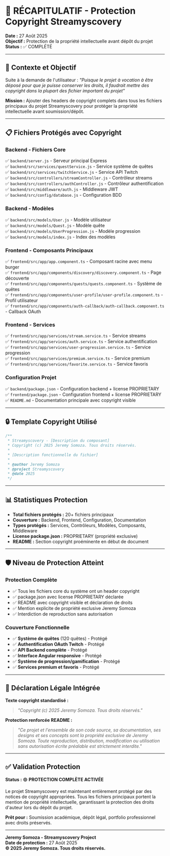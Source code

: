 # 📄 RÉCAPITULATIF - Protection Copyright Streamyscovery

**Date :** 27 Août 2025  
**Objectif :** Protection de la propriété intellectuelle avant dépôt du projet  
**Status :** ✅ COMPLÉTÉ  

---

## 🎯 **Contexte et Objectif**

Suite à la demande de l'utilisateur : *"Puisque le projet à vocation à être déposé pour que je puisse conserver les droits, il faudrait mettre des copyright dans la plupart des fichier important du projet"*

**Mission :** Ajouter des headers de copyright complets dans tous les fichiers principaux du projet Streamyscovery pour protéger la propriété intellectuelle avant soumission/dépôt.

---

## 📋 **Fichiers Protégés avec Copyright**

### **Backend - Fichiers Core**
✅ `backend/server.js` - Serveur principal Express  
✅ `backend/src/services/questService.js` - Service système de quêtes  
✅ `backend/src/services/twitchService.js` - Service API Twitch  
✅ `backend/src/controllers/streamController.js` - Contrôleur streams  
✅ `backend/src/controllers/authController.js` - Contrôleur authentification  
✅ `backend/src/middleware/auth.js` - Middleware JWT  
✅ `backend/src/config/database.js` - Configuration BDD  

### **Backend - Modèles**
✅ `backend/src/models/User.js` - Modèle utilisateur  
✅ `backend/src/models/Quest.js` - Modèle quête  
✅ `backend/src/models/UserProgression.js` - Modèle progression  
✅ `backend/src/models/index.js` - Index des modèles  

### **Frontend - Composants Principaux**
✅ `frontend/src/app/app.component.ts` - Composant racine avec menu burger  
✅ `frontend/src/app/components/discovery/discovery.component.ts` - Page découverte  
✅ `frontend/src/app/components/quests/quests.component.ts` - Système de quêtes  
✅ `frontend/src/app/components/user-profile/user-profile.component.ts` - Profil utilisateur  
✅ `frontend/src/app/components/auth-callback/auth-callback.component.ts` - Callback OAuth  

### **Frontend - Services**
✅ `frontend/src/app/services/stream.service.ts` - Service streams  
✅ `frontend/src/app/services/auth.service.ts` - Service authentification  
✅ `frontend/src/app/services/user-progression.service.ts` - Service progression  
✅ `frontend/src/app/services/premium.service.ts` - Service premium  
✅ `frontend/src/app/services/favorite.service.ts` - Service favoris  

### **Configuration Projet**
✅ `backend/package.json` - Configuration backend + license PROPRIETARY  
✅ `frontend/package.json` - Configuration frontend + license PROPRIETARY  
✅ `README.md` - Documentation principale avec copyright visible  

---

## 🔒 **Template Copyright Utilisé**

```javascript
/**
 * Streamyscovery - [Description du composant]
 * Copyright (c) 2025 Jeremy Somoza. Tous droits réservés.
 * 
 * [Description fonctionnelle du fichier]
 * 
 * @author Jeremy Somoza
 * @project Streamyscovery
 * @date 2025
 */
```

---

## 📊 **Statistiques Protection**

- **Total fichiers protégés :** 20+ fichiers principaux
- **Couverture :** Backend, Frontend, Configuration, Documentation
- **Types protégés :** Services, Contrôleurs, Modèles, Composants, Middleware
- **License package.json :** PROPRIETARY (propriété exclusive)
- **README :** Section copyright proéminente en début de document

---

## 🛡️ **Niveau de Protection Atteint**

### **Protection Complète**
- ✅ Tous les fichiers core du système ont un header copyright
- ✅ package.json avec license PROPRIETARY déclarée
- ✅ README avec copyright visible et déclaration de droits
- ✅ Mention explicite de propriété exclusive Jeremy Somoza
- ✅ Interdiction de reproduction sans autorisation

### **Couverture Fonctionnelle**
- ✅ **Système de quêtes** (120 quêtes) - Protégé
- ✅ **Authentification OAuth Twitch** - Protégé  
- ✅ **API Backend complète** - Protégé
- ✅ **Interface Angular responsive** - Protégé
- ✅ **Système de progression/gamification** - Protégé
- ✅ **Services premium et favoris** - Protégé

---

## 📝 **Déclaration Légale Intégrée**

**Texte copyright standardisé :**
> *"Copyright (c) 2025 Jeremy Somoza. Tous droits réservés."*

**Protection renforcée README :**
> *"Ce projet et l'ensemble de son code source, sa documentation, ses designs et ses concepts sont la propriété exclusive de Jeremy Somoza. Toute reproduction, distribution, modification ou utilisation sans autorisation écrite préalable est strictement interdite."*

---

## ✅ **Validation Protection**

**Status :** 🟢 **PROTECTION COMPLÈTE ACTIVÉE**

Le projet Streamyscovery est maintenant entièrement protégé par des notices de copyright appropriées. Tous les fichiers principaux portent la mention de propriété intellectuelle, garantissant la protection des droits d'auteur lors du dépôt du projet.

**Prêt pour :** Soumission académique, dépôt légal, portfolio professionnel avec droits préservés.

---

**Jeremy Somoza - Streamyscovery Project**  
**Date de protection :** 27 Août 2025  
**© 2025 Jeremy Somoza. Tous droits réservés.**
